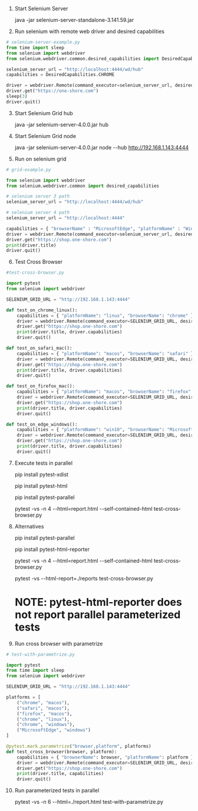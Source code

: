 1. Start Selenium Server

	java -jar selenium-server-standalone-3.141.59.jar

2. Run selenium with remote web driver and desired capabilities

```python
# selenium-server-example.py
from time import sleep
from selenium import webdriver
from selenium.webdriver.common.desired_capabilities import DesiredCapabilities

selenium_server_url = "http://localhost:4444/wd/hub"
capabilities = DesiredCapabilities.CHROME

driver = webdriver.Remote(command_executor=selenium_server_url, desired_capabilities=capabilities)
driver.get("https://one-shore.com")
sleep(3)
driver.quit()
```

3. Start Selenium Grid hub

	java -jar selenium-server-4.0.0.jar hub

4. Start Selenium Grid node

	java -jar selenium-server-4.0.0.jar node --hub http://192.168.1.143:4444

5. Run on selenium grid

```python
# grid-example.py

from selenium import webdriver
from selenium.webdriver.common import desired_capabilities

# selenium server 3 path
selenium_server_url = "http://localhost:4444/wd/hub"

# selenium server 4 path
selenium_server_url = "http://localhost:4444"

capabilities = { "browserName" : "MicrosoftEdge", "platformName" : "Win10" }
driver = webdriver.Remote(command_executor=selenium_server_url, desired_capabilities=capabilities)
driver.get("https://shop.one-shore.com")
print(driver.title)
driver.quit()
```


6. Test Cross Browser

```python
#test-cross-browser.py

import pytest
from selenium import webdriver

SELENIUM_GRID_URL = "http://192.168.1.143:4444"

def test_on_chrome_linux():
	capabilities = { "platformName": "linux", "browserName": "chrome" }
	driver = webdriver.Remote(command_executor=SELENIUM_GRID_URL, desired_capabilities=capabilities)
	driver.get("https://shop.one-shore.com")
	print(driver.title, driver.capabilities)
	driver.quit()

def test_on_safari_mac():
	capabilities = { "platformName": "macos", "browserName": "safari" }
	driver = webdriver.Remote(command_executor=SELENIUM_GRID_URL, desired_capabilities=capabilities)
	driver.get("https://shop.one-shore.com")
	print(driver.title, driver.capabilities)
	driver.quit()

def test_on_firefox_mac():
	capabilities = { "platformName": "macos", "browserName": "firefox" }
	driver = webdriver.Remote(command_executor=SELENIUM_GRID_URL, desired_capabilities=capabilities)
	driver.get("https://shop.one-shore.com")
	print(driver.title, driver.capabilities)
	driver.quit()

def test_on_edge_windows():
	capabilities = { "platformName": "win10", "browserName": "MicrosoftEdge"}
	driver = webdriver.Remote(command_executor=SELENIUM_GRID_URL, desired_capabilities=capabilities)
	driver.get("https://shop.one-shore.com")
	print(driver.title, driver.capabilities)
	driver.quit()
```

7. Execute tests in parallel

	pip install pytest-xdist

	pip install pytest-html

	pip install pytest-parallel

	pytest -vs -n 4 --html=report.html --self-contained-html test-cross-browser.py

8. Alternatives

	pip install pytest-parallel

	pip install pytest-html-reporter

	pytest -vs -n 4 --html=report.html --self-contained-html test-cross-browser.py

	pytest -vs --html-report=./reports test-cross-browser.py

	# NOTE:  pytest-html-reporter does not report parallel parameterized tests

9. Run cross browser with parametrize

```python
# test-with-parametrize.py

import pytest
from time import sleep
from selenium import webdriver

SELENIUM_GRID_URL = "http://192.168.1.143:4444"

platforms = [
	("chrome", "macos"),
	("safari", "macos"),
	("firefox", "macos"),
	("chrome", "linux"),
	("chrome", "windows"),
	("MicrosoftEdge", "windows")
]

@pytest.mark.parametrize("browser,platform", platforms)
def test_cross_browser(browser, platform):
	capabilities = { "browserName": browser, "platformName": platform }
	driver = webdriver.Remote(command_executor=SELENIUM_GRID_URL, desired_capabilities=capabilities)
	driver.get("https://shop.one-shore.com")
	print(driver.title, capabilities)
	driver.quit()
```
10. Run parameterized tests in parallel

	pytest -vs -n 6 --html=./report.html test-with-parametrize.py
